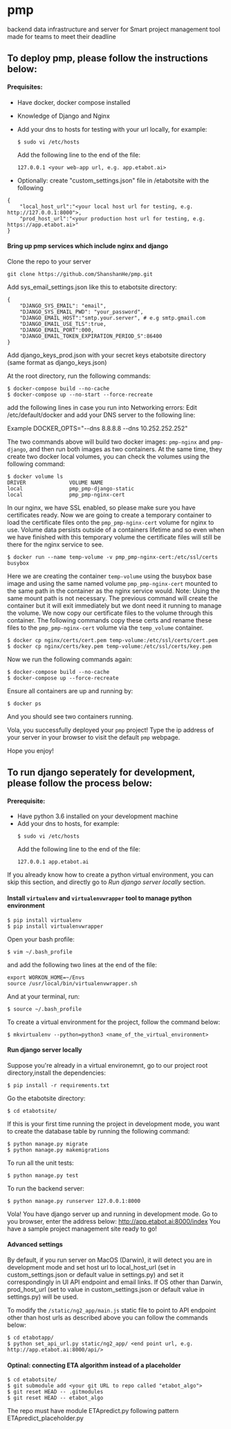 # pmp

backend data infrastructure and server for Smart project management tool made for teams to meet their deadline


## To deploy pmp, please follow the instructions below:

#### Prequisites:
* Have docker, docker compose installed
* Knowledge of Django and Nginx
* Add your dns to hosts for testing with your url locally, for example:
  ``` 
  $ sudo vi /etc/hosts
  ```
  Add the following line to the end of the file:
  ```
  127.0.0.1 <your web-app url, e.g. app.etabot.ai>
  ```

* Optionally: create "custom_settings.json" file in /etabotsite with the following

```
{
    "local_host_url":"<your local host url for testing, e.g. http://127.0.0.1:8000">,
    "prod_host_url":"<your production host url for testing, e.g. https://app.etabot.ai>"
}
```

#### Bring up pmp services which include nginx and django
Clone the repo to your server
```
git clone https://github.com/ShanshanHe/pmp.git
```

Add sys_email_settings.json like this to etabotsite directory:
```
{
    "DJANGO_SYS_EMAIL": "email",
    "DJANGO_SYS_EMAIL_PWD": "your_password",
    "DJANGO_EMAIL_HOST":"smtp.your.server", # e.g smtp.gmail.com
    "DJANGO_EMAIL_USE_TLS":true,
    "DJANGO_EMAIL_PORT":000,
    "DJANGO_EMAIL_TOKEN_EXPIRATION_PERIOD_S":86400
}
```

Add django_keys_prod.json with your secret keys etabotsite directory (same format as django_keys.json)

At the root directory, run the following commands:
```
$ docker-compose build --no-cache
$ docker-compose up --no-start --force-recreate
```
add the following lines in case you run into Networking errors:
Edit /etc/default/docker and add your DNS server to the following line:

Example 
DOCKER_OPTS="--dns 8.8.8.8 --dns 10.252.252.252"

The two commands above will build two docker images: `pmp-nginx` and `pmp-django`, and then run both images as two containers. At the same time, they create two docker local volumes, you can check the volumes using the following command:

```
$ docker volume ls
DRIVER              VOLUME NAME
local               pmp_pmp-django-static
local               pmp_pmp-nginx-cert
```

In our nginx, we have SSL enabled, so please make sure you have certificates ready. Now we are going to create a temporary container to load the certificate files onto the `pmp_pmp-nginx-cert` volume for nginx to use. Volume data persists outside of a containers lifetime and so even when we have finished with this temporary volume the certificate files will still be there for the nginx service to see.
```
$ docker run --name temp-volume -v pmp_pmp-nginx-cert:/etc/ssl/certs busybox
```
Here we are creating the container `temp-volume` using the busybox base image and using the same named volume `pmp_pmp-nginx-cert` mounted to the same path in the container as the nginx service would.
Note: Using the same mount path is not necessary.
The previous command will create the container but it will exit immediately but we dont need it running to manage the volume.
We now copy our certificate files to the volume through this container. The following commands copy these certs and rename these files to the `pmp_pmp-nginx-cert` volume via the `temp_volume` container.
```
$ docker cp nginx/certs/cert.pem temp-volume:/etc/ssl/certs/cert.pem
$ docker cp nginx/certs/key.pem temp-volume:/etc/ssl/certs/key.pem
```

Now we run the following commands again:
```
$ docker-compose build --no-cache
$ docker-compose up --force-recreate
```
Ensure all containers are up and running by:
```
$ docker ps
```
And you should see two containers running.

Vola, you successfully deployed your `pmp` project! Type the ip address of your server in your browser to visit the default `pmp` webpage. 

Hope you enjoy!

## To run django seperately for development, please follow the process below:

#### Prerequisite:
* Have python 3.6 installed on your development machine
* Add your dns to hosts, for example:
  ``` 
  $ sudo vi /etc/hosts
  ```
  Add the following line to the end of the file:
  ```
  127.0.0.1 app.etabot.ai
  ```

If you already know how to create a python virtual environment, you can skip this section, and directly go to *Run django server locally* section.
#### Install `virtualenv` and `virtualenvwrapper` tool to manage python environment
```
$ pip install virtualenv
$ pip install virtualenvwrapper
```
Open your bash profile:
```
$ vim ~/.bash_profile
```
and add the following two lines at the end of the file:
```
export WORKON_HOME=~/Envs
source /usr/local/bin/virtualenvwrapper.sh
```
And at your terminal, run:
```
$ source ~/.bash_profile
```

To create a virtual environment for the project, follow the command below:
```
$ mkvirtualenv --python=python3 <name_of_the_virtual_environment>
```
#### Run django server locally
Suppose you're already in a virtual environemnt, go to our project root directory,install the dependencies:
```
$ pip install -r requirements.txt
```
Go the etabotsite directory:
```
$ cd etabotsite/
```
If this is your first time running the project in development mode, you want to create the database table by running the following command:
```
$ python manage.py migrate
$ python manage.py makemigrations
```
To run all the unit tests:
```
$ python manage.py test
```

To run the backend server:
```
$ python manage.py runserver 127.0.0.1:8000
```

Vola! You have django server up and running in development mode. Go to you browser, enter the address below:
http://app.etabot.ai:8000/index
You have a sample project management site ready to go!

#### Advanced settings

By default, if you run server on MacOS (Darwin), it will detect you are in development mode and set host url to local_host_url (set in custom_settings.json or default value in settings.py) and set it correspondingly in UI API endpoint and email links. If OS other than Darwin, prod_host_url (set to value in custom_settings.json or default value in settings.py) will be used.


To modify the `/static/ng2_app/main.js` static file to point to API endpoint other than host urls as described above you can follow the commands below:
```
$ cd etabotapp/
$ python set_api_url.py static/ng2_app/ <end point url, e.g. http://app.etabot.ai:8000/api/>
```

#### Optinal: connecting ETA algorithm instead of a placeholder
```
$ cd etabotsite/
$ git submodule add <your git URL to repo called "etabot_algo">
$ git reset HEAD -- .gitmodules
$ git reset HEAD -- etabot_algo
```

The repo must have module ETApredict.py following pattern ETApredict_placeholder.py
